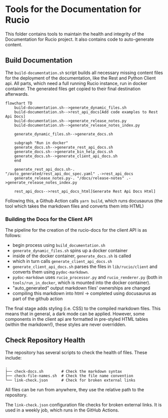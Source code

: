 # Tools for the Documentation for Rucio

This folder contains tools to maintain the health and integrity of the
Documentation for Rucio project. It also contains code to auto-generate content.

## Build Documentation

The `build-documentation.sh` script builds all necessary missing content files
for the deployment of the documentation, like the Rest and Python Client
api. All parts, which need a full running Rucio instance, run in docker
container. The generated files get copied to their final destination afterwards.

```mermaid
flowchart TD
    build-documentation.sh-->generate_dynamic_files.sh
    build-documentation.sh-->rest_api_docs[Add code examples to Rest Api Docs]
    build-documentation.sh-->generate_release_notes.py
    build-documentation.sh-->generate_release_notes_index.py

    generate_dynamic_files.sh-->generate_docs.sh

    subgraph "Run in docker"
    generate_docs.sh-->generate_rest_api_docs.sh
    generate_docs.sh-->generate_bin_help_docs.sh
    generate_docs.sh-->generate_client_api_docs.sh
    end

    generate_rest_api_docs.sh-. "/auto_generated/rest_api_doc_spec.yaml" .->rest_api_docs
    generate_release_notes.py-. "/docs/release-notes" .->generate_release_notes_index.py

	rest_api_docs-->rest_api_docs_html[Generate Rest Api Docs Html]
```

Following this, a Github Action calls `yarn build`, which runs docusaurus (the
tool which takes the markdown files and converts them into HTML)

### Building the Docs for the Client API
The pipeline for the creation of the rucio-docs for the client API is as
follows:

* begin process using `build_documentation.sh`
* `generate_dynamic_files.sh` spins up a docker container
* inside of the docker container, `generate_docs.sh` is called
* which in turn calls `generate_client_api_docs.sh`
* `generate_client_api_docs.sh` parses the files in `lib/rucio/client`
  and converts them using `pydoc-markdown`.
* `pydoc-markdown` uses `rucio_processor.py` and `rucio_renderer.py`
  (both in `tools/run_in_docker`, which is mounted into the docker
  container).
* "auto_generated" output markdown files' ownerships are changed
* compiling this markdown into html -> completed using docusaurus as
  part of the github action

The final stage adds styling (i.e. CSS) to the compiled markdown files.
This means that in general, a dark mode can be applied. However, some
components in the client api are formatted in pre-styled HTML tables
(within the markdown!), these styles are never overridden.

## Check Repository Health

The repository has several scripts to check the health of files. These include:

```text
.
├── check-docs.sh        # Check the markdown syntax
├── check-file-names.sh  # Check the file name convention
└── link-check.json      # Check for broken external links
```

All files can be run from anywhere, they use the relative path to the
repository.

The `link-check.json` configuration file checks for broken external links. It is
used in a weekly job, which runs in the GitHub Actions.
